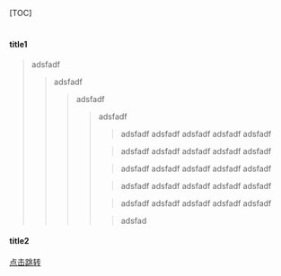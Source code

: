 [TOC]

# 

#### title1

> adsfadf
> > adsfadf
> > > adsfadf
> > > > adsfadf
> > > >
> > > > > adsfadf
> adsfadf
> > adsfadf
> > > adsfadf
> > > > adsfadf
> > > >
> > > > > adsfadf
> adsfadf
> > adsfadf
> > > adsfadf
> > > > adsfadf
> > > >
> > > > > adsfadf
> adsfadf
> > adsfadf
> > > adsfadf
> > > > adsfadf
> > > >
> > > > > adsfadf
> adsfadf
> > adsfadf
> > > adsfadf
> > > > adsfadf
> > > >
> > > > > adsfadf
> adsfadf
> > adsfadf
> > > adsfadf
> > > > adsfadf
> > > >
> > > > > adsfad

#### title2

  <a href="#title1">点击跳转</a>  

